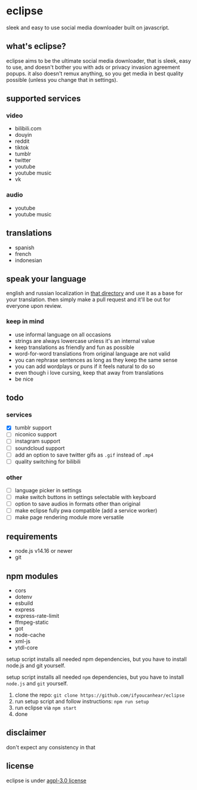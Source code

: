 # eclipse

sleek and easy to use social media downloader built on javascript.

## what's eclipse?

eclipse aims to be the ultimate social media downloader, that is sleek, easy to use, and doesn't bother you with ads or privacy invasion agreement popups. it also doesn't remux anything, so you get media in best quality possible (unless you change that in settings).

## supported services

### video

- bilibili.com
- douyin
- reddit
- tiktok
- tumblr
- twitter
- youtube
- youtube music
- vk

### audio

- youtube
- youtube music

## translations

- spanish
- french
- indonesian

## speak your language

english and russian localization in [that directory](https://github.com/ifyoucanhear/eclipse/tree/current/src/localization/languages) and use it as a base for your translation. then simply make a pull request and it'll be out for everyone upon review.

### keep in mind

- use informal language on all occasions
- strings are always lowercase unless it's an internal value
- keep translations as friendly and fun as possible
- word-for-word translations from original language are not valid
- you can rephrase sentences as long as they keep the same sense
- you can add wordplays or puns if it feels natural to do so
- even though i love cursing, keep that away from translations
- be nice

## todo

### services

- [x] tumblr support
- [ ] niconico support
- [ ] instagram support
- [ ] soundcloud support
- [ ] add an option to save twitter gifs as `.gif` instead of `.mp4`
- [ ] quality switching for bilibili

### other

- [ ] language picker in settings
- [ ] make switch buttons in settings selectable with keyboard
- [ ] option to save audios in formats other than original
- [ ] make eclipse fully pwa compatible (add a service worker)
- [ ] make page rendering module more versatile

## requirements

- node.js v14.16 or newer
- git

## npm modules

- cors
- dotenv
- esbuild
- express
- express-rate-limit
- ffmpeg-static
- got
- node-cache
- xml-js
- ytdl-core

setup script installs all needed npm dependencies, but you have to install node.js and git yourself.

setup script installs all needed `npm` dependencies, but you have to install `node.js` and `git` yourself.

1. clone the repo: `git clone https://github.com/ifyoucanhear/eclipse`
2. run setup script and follow instructions: `npm run setup`
3. run eclipse via `npm start`
4. done

## disclaimer

don't expect any consistency in that

## license

eclipse is under [agpl-3.0 license](https://github.com/ifyoucanhear/eclipse/LICENSE)
